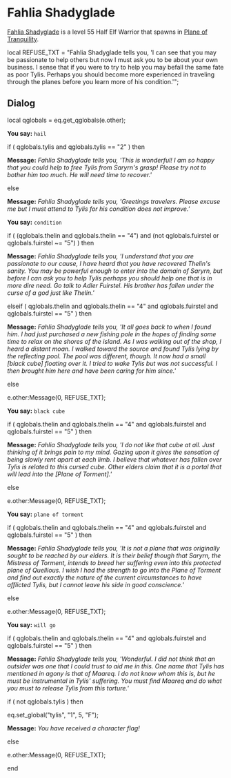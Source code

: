 # Fahlia Shadyglade



[Fahlia Shadyglade](/npc/203372) is a level 55 Half Elf Warrior that spawns in [Plane of Tranquility](/zone/203).

local REFUSE_TXT = "Fahlia Shadyglade tells you, 'I can see that you may be passionate to help others but now I must ask you to be about your own business. I sense that if you were to try to help you may befall the same fate as poor Tylis.  Perhaps you should become more experienced in traveling through the planes before you learn more of his condition.'";



## Dialog

local qglobals = eq.get_qglobals(e.other);



**You say:** `hail`



if ( qglobals.tylis and qglobals.tylis == "2" ) then



**Message:** <span class="text-warning">*Fahlia Shadyglade tells you, 'This is wonderful! I am so happy that you could help to free Tylis from Saryrn's grasp!  Please try not to bother him too much. He will need time to recover.'*</span>


else



**Message:** <span class="text-warning">*Fahlia Shadyglade tells you, 'Greetings travelers. Please excuse me but I must attend to Tylis for his condition does not improve.'*</span>





**You say:** `condition`





if ( (qglobals.thelin and qglobals.thelin == "4") and (not qglobals.fuirstel or qglobals.fuirstel ~= "5") ) then



**Message:** <span class="text-warning">*Fahlia Shadyglade tells you, 'I understand that you are passionate to our cause, I have heard that you have recovered Thelin's sanity. You may be powerful enough to enter into the domain of Saryrn, but before I can ask you to help Tylis perhaps you should help one that is in more dire need. Go talk to Adler Fuirstel. His brother has fallen under the curse of a god just like Thelin.'*</span>


elseif ( qglobals.thelin and qglobals.thelin == "4" and qglobals.fuirstel and qglobals.fuirstel == "5" ) then



**Message:** <span class="text-warning">*Fahlia Shadyglade tells you, 'It all goes back to when I found him. I had just purchased a new fishing pole in the hopes of finding some time to relax on the shores of the island. As I was walking out of the shop, I heard a distant moan. I walked toward the source and found Tylis lying by the reflecting pool. The pool was different, though. It now had a small [black cube] floating over it. I tried to wake Tylis but was not successful. I then brought him here and have been caring for him since.'*</span>


else



e.other:Message(0, REFUSE_TXT);





**You say:** `black cube`





if ( qglobals.thelin and qglobals.thelin == "4" and qglobals.fuirstel and qglobals.fuirstel == "5" ) then



**Message:** <span class="text-warning">*Fahlia Shadyglade tells you, 'I do not like that cube at all. Just thinking of it brings pain to my mind. Gazing upon it gives the sensation of being slowly rent apart at each limb. I believe that whatever has fallen over Tylis is related to this cursed cube. Other elders claim that it is a portal that will lead into the [Plane of Torment].'*</span>


else



e.other:Message(0, REFUSE_TXT);





**You say:** `plane of torment`





if ( qglobals.thelin and qglobals.thelin == "4" and qglobals.fuirstel and qglobals.fuirstel == "5" ) then



**Message:** <span class="text-warning">*Fahlia Shadyglade tells you, 'It is not a plane that was originally sought to be reached by our elders. It is their belief though that Saryrn, the Mistress of Torment, intends to breed her suffering even into this protected plane of Quellious. I wish I had the strength to go into the Plane of Torment and find out exactly the nature of the current circumstances to have afflicted Tylis, but I cannot leave his side in good conscience.'*</span>


else



e.other:Message(0, REFUSE_TXT);





**You say:** `will go`





if ( qglobals.thelin and qglobals.thelin == "4" and qglobals.fuirstel and qglobals.fuirstel == "5" ) then



**Message:** <span class="text-warning">*Fahlia Shadyglade tells you, 'Wonderful. I did not think that an outsider was one that I could trust to aid me in this. One name that Tylis has mentioned in agony is that of Maareq. I do not know whom this is, but he must be instrumental in Tylis' suffering. You must find Maareq and do what you must to release Tylis from this torture.'*</span>



if ( not qglobals.tylis ) then




eq.set_global("tylis", "1", 5, "F");





**Message:** <span class="text-warning">*You have received a character flag!*</span>


else



e.other:Message(0, REFUSE_TXT);

end
